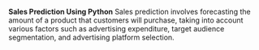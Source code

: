 **Sales Prediction Using Python**
    Sales prediction involves forecasting the amount of a product that customers will purchase, taking into account various factors such as advertising expenditure, target audience segmentation, and advertising platform selection.
